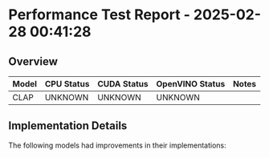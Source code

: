 # Performance Test Report - 2025-02-28 00:41:28

## Overview

| Model | CPU Status | CUDA Status | OpenVINO Status | Notes |
|-------|------------|-------------|-----------------|-------|
| CLAP | UNKNOWN | UNKNOWN | UNKNOWN | |

## Implementation Details

The following models had improvements in their implementations:

